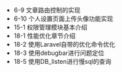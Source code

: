 
- 6-9 文章路由控制的实现
- 6-10 个人设置页面上传头像功能实现
- 15-1 权限管理模块基本介绍
- 18-1 性能优化章节介绍
- 18-2 使用Laravel自带的优化命令优化
- 18-3 使用debugbar进行问题定位
- 18-5 使用DB_listen进行慢sql的查询